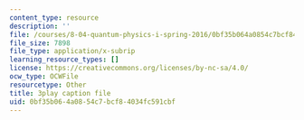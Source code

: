 ```yaml
---
content_type: resource
description: ''
file: /courses/8-04-quantum-physics-i-spring-2016/0bf35b064a0854c7bcf84034fc591cbf_sWmY5KME7oo.vtt
file_size: 7898
file_type: application/x-subrip
learning_resource_types: []
license: https://creativecommons.org/licenses/by-nc-sa/4.0/
ocw_type: OCWFile
resourcetype: Other
title: 3play caption file
uid: 0bf35b06-4a08-54c7-bcf8-4034fc591cbf
---
```

